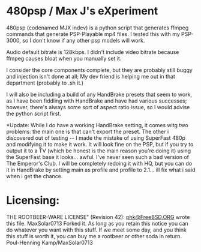 # 480psp / Max J's eXperiment

480psp (codenamed MJX indev) is a python script that generates ffmpeg commands that generate PSP-Playable mp4 files. I tested this with my PSP-3000, so I don't know
if any other psp models will work.

Audio default bitrate is 128kbps. I didn't include video bitrate because ffmpeg causes bloat when you manually set it.

I consider the core components complete, but they are probably still buggy and injection isn't done at all; My dev friend is helping me out in that department (probably to .sh it.)

I will also be including a build of any HandBrake presets that seem to work, as I have been fiddling with HandBrake and have had various successes; however, there's always some sort of aspect ratio
issue, so I would advise the python script first.

*Update: While I do have a working HandBrake setting, it comes witg two problems: the main one is that can't export the preset. The other i discovered out of testing -- I made the mistake of using SuperFast 480p and modifying it to make it work. It will look fine on the PSP, but if you try to output it to a TV (which be honest is the main reason you're doing it) using the SuperFast base it looks... awful. I've never seen such a bad version of The Emperor's Club. I will be completely redoing it with HQ, but you can do it in HandBrake by setting main as profile and profile to 2.1... ill fix what i said when i get the chance.

# Licensing:

THE ROOTBEER-WARE LICENSE" (Revision 42): <phk@FreeBSD.ORG> wrote this file. MaxSolar0713 Forked it.  As long as you retain this notice you
can do whatever you want with this stuff. If we meet some day, and you think this stuff is worth it, you can buy me a rootbeer or other soda in return.   Poul-Henning Kamp/MaxSolar0713
